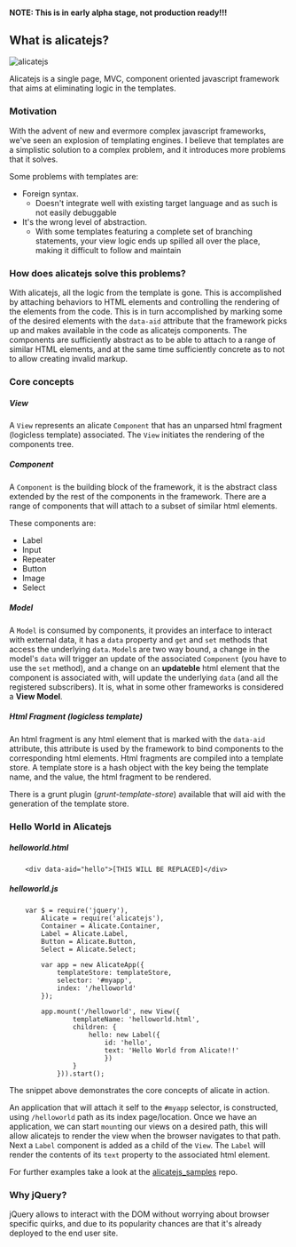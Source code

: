 #### NOTE: This is in early alpha stage, not production ready!!!


## What is alicatejs?
![alicatejs](https://raw.githubusercontent.com/dryajov/alicatejs/master/logo.jpg)


Alicatejs is a single page, MVC, component oriented javascript framework that aims at eliminating logic in the templates.

### Motivation
With the advent of new and evermore complex javascript frameworks, we've seen an explosion of templating engines. I believe
that templates are a simplistic solution to a complex problem, and it introduces more problems that it solves.

Some problems with templates are:

- Foreign syntax.
    - Doesn't integrate well with existing target language and as such is not easily debuggable
- It's the wrong level of abstraction.
    - With some templates featuring a complete set of branching statements,
      your view logic ends up spilled all over the place, making it difficult to
      follow and maintain

### How does alicatejs solve this problems?

With alicatejs, all the logic from the template is gone. This is accomplished by attaching behaviors to HTML elements
and controlling the rendering of the elements from the code. This is in turn accomplished by marking some of the desired elements with
the `data-aid` attribute that the framework picks up and makes available in the code as alicatejs components. The components are sufficiently
abstract as to be able to attach to a range of similar HTML elements, and at the same time sufficiently concrete as to
not to allow creating invalid markup.

### Core concepts

##### View

A `View` represents an alicate `Component` that has an unparsed html fragment (logicless template) associated. The `View` initiates the rendering of the components tree.

##### Component

A `Component` is the building block of the framework, it is the abstract class extended by the rest of the components in the framework. There are a range of components that will attach to a subset of similar html elements.

These components are:

* Label
* Input
* Repeater
* Button
* Image
* Select

##### Model

A `Model` is consumed by components, it provides an interface to interact with external data, it has a `data` property and `get` and `set` methods that access the underlying `data`. `Model`s are two way bound, a change in the model's `data` will trigger an update of the associated `Component` (you have to use the `set` method),  and a change on an __updateble__ html element that the component is associated with, will update the underlying `data` (and all the registered subscribers). It is, what in some other frameworks is considered a **View Model**.

##### Html Fragment (logicless template)

An html fragment is any html element that is marked with the `data-aid` attribute, this attribute is used by the framework to bind components to the corresponding html elements. Html fragments are compiled into a template store. A template store is a hash object with the key being the template name, and the value, the html fragment to be rendered.

There is a grunt plugin (_grunt-template-store_) available that will aid with the generation of the template store.

### Hello World in Alicatejs

##### helloworld.html
```
    <div data-aid="hello">[THIS WILL BE REPLACED]</div>
```

##### helloworld.js
```
    var $ = require('jquery'),
        Alicate = require('alicatejs'),
        Container = Alicate.Container,
        Label = Alicate.Label,
        Button = Alicate.Button,
        Select = Alicate.Select;
    
        var app = new AlicateApp({
            templateStore: templateStore,
            selector: '#myapp',
            index: '/helloworld'
        });
          
        app.mount('/helloworld', new View({
                templateName: 'helloworld.html',
                children: {
                    hello: new Label({
                        id: 'hello',
                        text: 'Hello World from Alicate!!'
                        })
                }
            })).start();

```
The snippet above demonstrates the core concepts of alicate in action.

An application that will attach it self to the `#myapp` selector, is constructed, using `/helloworld` path as its index page/location. Once we have an application, we can start `mount`ing our views on a desired path, this will allow alicatejs to render the view when the browser navigates to that path. Next a `Label` component is added as a child of the `View`. The `Label` will render the contents of its `text` property to the associated html element. 

For further examples take a look at the [alicatejs_samples](https://github.com/dryajov/alicatejs_samples) repo.

### Why jQuery?
jQuery allows to interact with the DOM without worrying about browser specific quirks, and due to its popularity chances are that it's already deployed to the end user site.

